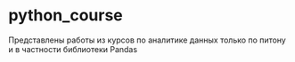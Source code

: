 # python_course
Представлены работы из курсов по аналитике данных только по питону и в частности библиотеки Pandas
